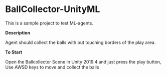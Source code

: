 # BallCollector-UnityML
This is a sample project to test ML-agents. 

**Description**

Agent should collect the balls with out touching borders of the play area.

**To Start**

Open the Ballcollector Scene in Unity 2019.4.and just press the play button, Use AWSD keys to move and collect the balls
